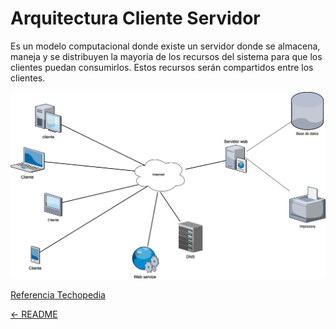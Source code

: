 # Arquitectura Cliente Servidor

Es un modelo computacional donde existe un servidor donde se almacena, maneja y
se distribuyen la mayoría de los recursos del sistema para que los clientes
puedan consumirlos. Estos recursos serán compartidos entre los clientes.

![Cliente Servidor](./imgs/client-server.png)

[Referencia Techopedia](https://www.techopedia.com/definition/438/clientserver-architecture)

[<- README](./README.md)
